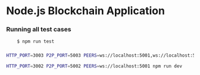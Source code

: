 # Node.js Blockchain Application

### Running all test cases

```sh
    $ npm run test
```

###
```sh
HTTP_PORT=3003 P2P_PORT=5003 PEERS=ws://localhost:5001,ws://localhost:5002 npm run dev

HTTP_PORT=3002 P2P_PORT=5002 PEERS=ws://localhost:5001 npm run dev
```